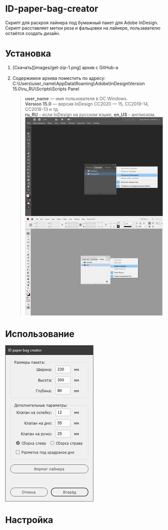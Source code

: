# ID-paper-bag-creator
Скрипт для раскроя лайнера под бумажный пакет для  Adobe InDesign. <br> Скрипт расставляет метки реза и фальцовки на лайнере, пользавателю остаётся создать дизайн.

# Установка

1. [Скачать][images/get-zip-1.png] архив с GitHub-a<br>
      <br>
2. Содержимое архива поместить по адресу: <br> C:\Users\user_name\AppData\Roaming\Adobe\InDesign\Version 15.0\ru_RU\Scripts\Scripts Panel
     > **user_name** — имя пользователя в ОС Windows.<br> 
      **Version 15.0**  — версия InDesign CC2020 — 15, CC2019-14, CC2018-13 и тд.<br>
      **ru_RU** - если InDesign на русском языке, **en_US** - англиском.<br>
      ![screenshot of sample](images/install_ru.png)<br>
      ![screenshot of sample](images/install_en.png)


# Использование
![screenshot of sample](images/01.PNG)

# Настройка
